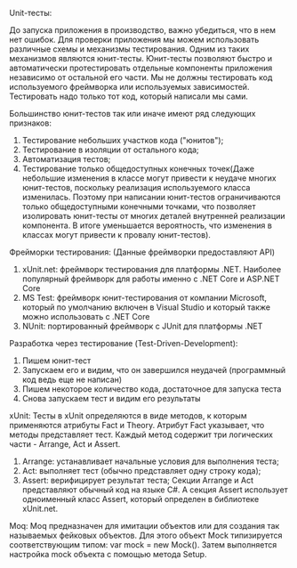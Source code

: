 Unit-тесты:

До запуска приложения в производство, важно убедиться, что в нем нет ошибок. Для проверки приложения мы можем использовать различные схемы и механизмы тестирования. Одним из таких механизмов являются юнит-тесты.
Юнит-тесты позволяют быстро и автоматически протестировать отдельные компоненты приложения независимо от остальной его части.
Мы не должны тестировать код используемого фреймворка или используемых зависимостей. Тестировать надо только тот код, который написали мы сами.

Большинство юнит-тестов так или иначе имеют ряд следующих признаков:
1) Тестирование небольших участков кода ("юнитов");
2) Тестирование в изоляции от остального кода;
3) Автоматизация тестов;
4) Тестирование только общедоступных конечных точек(Даже небольшие изменения в классе могут привести к неудаче многих юнит-тестов, поскольку реализация используемого класса изменилась. Поэтому при написании юнит-тестов ограничиваются только общедоступными конечными точками, что позволяет изолировать юнит-тесты от многих деталей внутренней реализации компонента. В итоге уменьшается вероятность, что изменения в классах могут привести к провалу юнит-тестов).

Фрейморки тестирования: (Данные фреймворки предоставляют API)

1) xUnit.net: фреймворк тестирования для платформы .NET. Наиболее популярный фреймворк для работы именно с .NET Core и ASP.NET Core
2) MS Test: фреймворк юнит-тестирования от компании Microsoft, который по умолчанию включен в Visual Studio и который также можно использовать с .NET Core
3) NUnit: портированный фреймворк с JUnit для платформы .NET


Разработка через тестирование (Test-Driven-Development):
1) Пишем юнит-тест
2) Запускаем его и видим, что он завершился неудачей (программный код ведь еще не написан)
3) Пишем некоторое количество кода, достаточное для запуска теста
4) Снова запускаем тест и видим его результаты

xUnit:
Тесты в xUnit определяются в виде методов, к которым применяются атрибуты Fact и Theory. Атрибут Fact указывает, что методы представляет тест.
Каждый метод содержит три логических части - Arrange, Act и Assert.
1) Arrange: устанавливает начальные условия для выполнения теста;
2) Act: выполняет тест (обычно представляет одну строку кода);
3) Assert: верифицирует результат теста;
Секции Arrange и Act представляют обычный код на языке C#. А секция Assert использует одноименный класс Assert, который определен в библиотеке xUnit.net.

Moq:
Moq предназначен для имитации объектов или для создания так называемых фейковых объектов. Для этого объект Mock типизируется соответствующим типом: var mock = new Mock<Fooo>().
Затем выполняется настройка mock объекта с помощью метода Setup.
